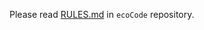 Please read [RULES.md](https://github.com/green-code-initiative/ecoCode/blob/main/RULES.md) in `ecoCode` repository.
